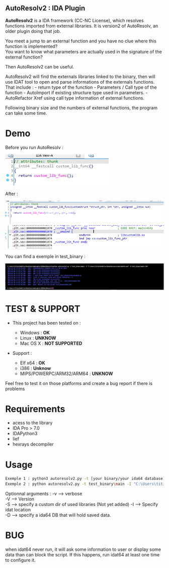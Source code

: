 ## AutoResolv2 : IDA Plugin

__AutoResolv2__ is a IDA framework (CC-NC License), which resolves functions imported from external libraries. It is version2 of AutoResolv, an older plugin doing that job.  

You meet a jump to an external function and you have no clue where this function is implemented?  
You want to know what parameters are actually used in the signature of the external function?  

Then AutoResolv2 can be useful.

AutoResolv2 will find the externals libraries linked to the binary, then will use IDAT tool to open and parse informations of the externals functions.
That include : 
    - return type of the function
    - Parameters / Call type of the function
    - AutoImport if existing structure type used in parameters.
    - AutoRefactor Xref using call type information of external functions.

Following binary size and the numbers of external functions, the program can take some time.  

# Demo

Before you run AutoResolv : 

![Before](img/before.PNG)

After :

![After-Function Signature](img/after1.PNG) ![After-Comment](img/after2.PNG)

You can find a exemple in test_binary : 

![Example Console output](img/console.PNG)

# TEST & SUPPORT

- This project has been tested on :  
    - Windows : **OK**  
    - Linux : **UNKNOW**
    - Mac OS X : **NOT SUPPORTED**

- Support : 
    - Elf x64 : **OK**  
    - i386 : **Unknow**  
    - MIPS/POWERPC/ARM32/ARM64 : **UNKNOW**

Feel free to test it on those platforms and create a bug report if there is problems

# Requirements 

- acess to the library
- IDA Pro > 7.0
- IDAPython3
- lief
- hexrays decompiler


# Usage

```bash
Exemple 1 : python3 autoresolv2.py -t [your binary/your ida64 database] 
Exemple 2 : python autoresolv2.py -t test_binary\main -I "C:\Users\titip\OneDrive\Desktop\secu\ida\idat64.exe" -v -D test_binary\main.i64
```


Optionnal arguments : 
    -v --> verbose  
    -V --> Version  
    -S --> specify a custom dir of used libraries (Not yet added)
    -I --> Specify idat location  
    -D --> specify a ida64 DB that will hold saved data. 


# BUG

when idat64 never run, it will ask some information to user or display some data than can block the script. 
If this happens, run idat64 at least one time to configure it. 